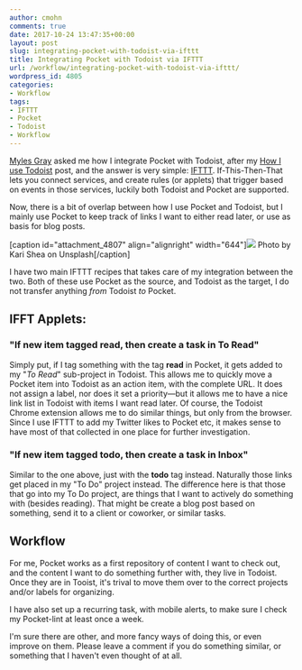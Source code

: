 ```yaml
---
author: cmohn
comments: true
date: 2017-10-24 13:47:35+00:00
layout: post
slug: integrating-pocket-with-todoist-via-ifttt
title: Integrating Pocket with Todoist via IFTTT
url: /workflow/integrating-pocket-with-todoist-via-ifttt/
wordpress_id: 4805
categories:
- Workflow
tags:
- IFTTT
- Pocket
- Todoist
- Workflow
---
```


[Myles Gray](https://twitter.com/mylesagray/status/922783625241866241) asked me how I integrate Pocket with Todoist, after my [How I use Todoist](http://vninja.net/workflow/how-i-use-todoist/) post, and the answer is very simple: [IFTTT](https://ifttt.com/). If-This-Then-That lets you connect services, and create rules (or applets) that trigger based on events in those services, luckily both Todoist and Pocket are supported.

Now, there is a bit of overlap between how I use Pocket and Todoist, but I mainly use Pocket to keep track of links I want to either read later, or use as basis for blog posts.
<!--more-->

[caption id="attachment_4807" align="alignright" width="644"][![](/img/kari-shea-199320-644x429.jpg)](https://unsplash.com/@karishea) Photo by Kari Shea on Unsplash[/caption]

I have two main IFTTT recipes that takes care of my integration between the two. Both of these use Pocket as the source, and Todoist as the target, I do not transfer anything _from_ Todoist _to_ Pocket.



## **IFFT Applets:**





### **"If new item tagged read, then create a task in To Read"**



Simply put, if I tag something with the tag **read** in Pocket, it gets added to my "_To Read_" sub-project in Todoist. This allows me to quickly move a Pocket item into Todoist as an action item, with the complete URL. It does not assign a label, nor does it set a priority—but it allows me to have a nice link list in Todoist with items I want read later. Of course, the Todoist Chrome extension allows me to do similar things, but only from the browser. Since I use IFTTT to add my Twitter likes to Pocket etc, it makes sense to have most of that collected in one place for further investigation.



### **"If new item tagged todo, then create a task in Inbox"**



Similar to the one above, just with the **todo** tag instead. Naturally those links get placed in my "To Do" project instead. The difference here is that those that go into my To Do project, are things that I want to actively do something with (besides reading). That might be create a blog post based on something, send it to a client or coworker, or similar tasks.



## Workflow



For me, Pocket works as a first repository of content I want to check out, and the content I want to do something further with, they live in Todoist. Once they are in Tooist, it's trival to move them over to the correct projects and/or labels for organizing.

I have also set up a recurring task, with mobile alerts, to make sure I check my Pocket-lint at least once a week.

I'm sure there are other, and more fancy ways of doing this, or even improve on them. Please leave a comment if you do something similar, or something that I haven't even thought of at all.

